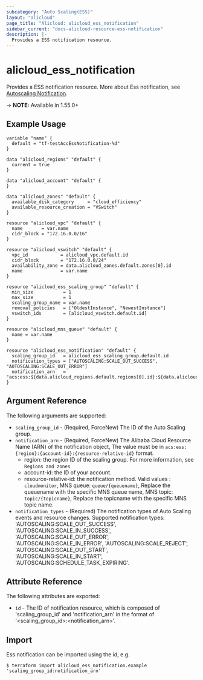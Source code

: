 ```yaml
---
subcategory: "Auto Scaling(ESS)"
layout: "alicloud"
page_title: "Alicloud: alicloud_ess_notification"
sidebar_current: "docs-alicloud-resource-ess-notification"
description: |-
  Provides a ESS notification resource.
---
```


# alicloud\_ess\_notification

Provides a ESS notification resource. More about Ess notification, see [Autoscaling Notification](https://www.alibabacloud.com/help/doc-detail/71114.htm).

-> **NOTE:** Available in 1.55.0+

## Example Usage
```
variable "name" {
  default = "tf-testAccEssNotification-%d"
}

data "alicloud_regions" "default" {
  current = true
}

data "alicloud_account" "default" {
}

data "alicloud_zones" "default" {
  available_disk_category     = "cloud_efficiency"
  available_resource_creation = "VSwitch"
}

resource "alicloud_vpc" "default" {
  name       = var.name
  cidr_block = "172.16.0.0/16"
}

resource "alicloud_vswitch" "default" {
  vpc_id            = alicloud_vpc.default.id
  cidr_block        = "172.16.0.0/24"
  availability_zone = data.alicloud_zones.default.zones[0].id
  name              = var.name
}

resource "alicloud_ess_scaling_group" "default" {
  min_size           = 1
  max_size           = 1
  scaling_group_name = var.name
  removal_policies   = ["OldestInstance", "NewestInstance"]
  vswitch_ids        = [alicloud_vswitch.default.id]
}

resource "alicloud_mns_queue" "default" {
  name = var.name
}

resource "alicloud_ess_notification" "default" {
  scaling_group_id   = alicloud_ess_scaling_group.default.id
  notification_types = ["AUTOSCALING:SCALE_OUT_SUCCESS", "AUTOSCALING:SCALE_OUT_ERROR"]
  notification_arn   = "acs:ess:${data.alicloud_regions.default.regions[0].id}:${data.alicloud_account.default.id}:queue/${alicloud_mns_queue.default.name}"
}
```

## Argument Reference

The following arguments are supported:

* `scaling_group_id` - (Required, ForceNew) The ID of the Auto Scaling group.
* `notification_arn` - (Required, ForceNew) The Alibaba Cloud Resource Name (ARN) of the notification object, The value must be in `acs:ess:{region}:{account-id}:{resource-relative-id}` format.
    * region: the region ID of the scaling group. For more information, see `Regions and zones`
    * account-id: the ID of your account.
    * resource-relative-id: the notification method. Valid values : `cloudmonitor`, MNS queue: `queue/{queuename}`, Replace the queuename with the specific MNS queue name, MNS topic: `topic/{topicname}`, Replace the topicname with the specific MNS topic name.
* `notification_types` - (Required) The notification types of Auto Scaling events and resource changes. Supported notification types: 'AUTOSCALING:SCALE_OUT_SUCCESS', 'AUTOSCALING:SCALE_IN_SUCCESS', 'AUTOSCALING:SCALE_OUT_ERROR', 'AUTOSCALING:SCALE_IN_ERROR', 'AUTOSCALING:SCALE_REJECT', 'AUTOSCALING:SCALE_OUT_START', 'AUTOSCALING:SCALE_IN_START', 'AUTOSCALING:SCHEDULE_TASK_EXPIRING'.

## Attribute Reference

The following attributes are exported:

* `id` - The ID of notification resource, which is composed of 'scaling_group_id' and 'notification_arn' in the format of '<scaling_group_id>:<notification_arn>'.

## Import

Ess notification can be imported using the id, e.g.

```
$ terraform import alicloud_ess_notification.example 'scaling_group_id:notification_arn'
```
